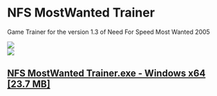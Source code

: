 # NFS MostWanted Trainer

Game Trainer for the version 1.3 of Need For Speed Most Wanted 2005

![](NFS%20MostWanted%201.3%20Trainer%20byOdell.PNG)
</br>
![](NFS%20MostWanted%201.3%20Trainer%20by%20Odell.gif)

## [NFS MostWanted Trainer.exe - Windows x64 [23.7 MB]](https://raw.githubusercontent.com/odell0111/NFS_MostWanted_Trainer/main/NFS%20MostWanted%201.3%20Trainer%20by%20Odell.exe)
